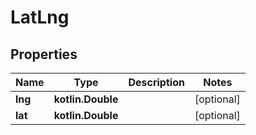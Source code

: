 
# LatLng

## Properties
Name | Type | Description | Notes
------------ | ------------- | ------------- | -------------
**lng** | **kotlin.Double** |  |  [optional]
**lat** | **kotlin.Double** |  |  [optional]



